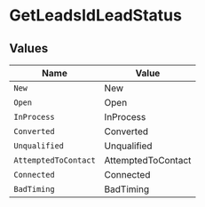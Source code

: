 # GetLeadsIdLeadStatus


## Values

| Name                 | Value                |
| -------------------- | -------------------- |
| `New`                | New                  |
| `Open`               | Open                 |
| `InProcess`          | InProcess            |
| `Converted`          | Converted            |
| `Unqualified`        | Unqualified          |
| `AttemptedToContact` | AttemptedToContact   |
| `Connected`          | Connected            |
| `BadTiming`          | BadTiming            |